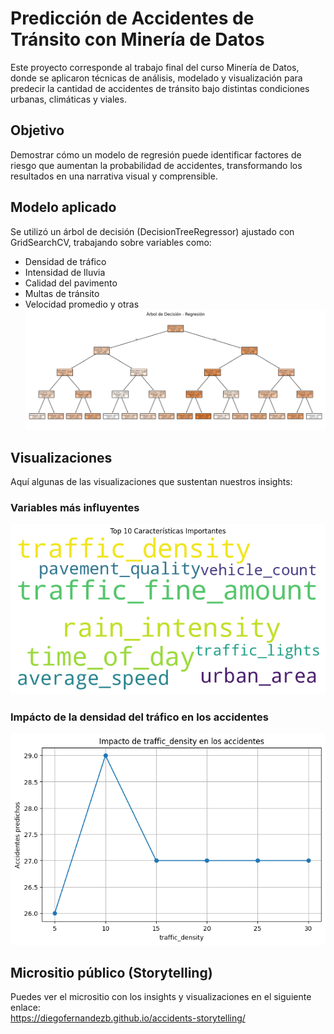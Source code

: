 # Predicción de Accidentes de Tránsito con Minería de Datos

Este proyecto corresponde al trabajo final del curso Minería de Datos, donde se aplicaron técnicas de análisis, modelado y visualización para predecir la cantidad de accidentes de tránsito bajo distintas condiciones urbanas, climáticas y viales.

## Objetivo

Demostrar cómo un modelo de regresión puede identificar factores de riesgo que aumentan la probabilidad de accidentes, transformando los resultados en una narrativa visual y comprensible.

## Modelo aplicado

Se utilizó un árbol de decisión (DecisionTreeRegressor) ajustado con GridSearchCV, trabajando sobre variables como:

- Densidad de tráfico
- Intensidad de lluvia
- Calidad del pavimento
- Multas de tránsito
- Velocidad promedio y otras
![Árbol](img/arbol.png)

## Visualizaciones

Aquí algunas de las visualizaciones que sustentan nuestros insights:

### Variables más influyentes
![Wordcloud](img/nube.png)

### Impácto de la densidad del tráfico en los accidentes
![Densidad](img/grafi.png)

## Micrositio público (Storytelling)

Puedes ver el micrositio con los insights y visualizaciones en el siguiente enlace:  
https://diegofernandezb.github.io/accidents-storytelling/
